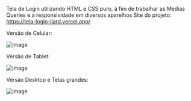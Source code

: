 Tela de Login utilizando HTML e CSS puro, à fim de trabalhar as Medias Queries e a responsividade em diversos aparelhos
Site do projeto: https://tela-login-liard.vercel.app/

Versão de Celular:

![image](https://github.com/user-attachments/assets/608e857a-238c-4413-9e00-8ae2655edafc)


Versão de Tablet:

![image](https://github.com/user-attachments/assets/2965433b-8f9f-4745-bf29-a0b598db3508)


Versão Desktop e Telas grandes: 

![image](https://github.com/user-attachments/assets/f7d336cb-8659-4968-ac83-31b46bbfe097)
